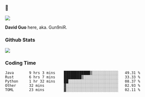 ### 👋

![](https://komarev.com/ghpvc/?username=Gun9niR&label=Total+Views)

**David Guo** here, aka. Gun9niR.

### Github Stats

<img src="https://github-readme-stats.vercel.app/api?username=Gun9niR&count_private=true&show_icons=true&theme=vue-dark&hide_title=true">

### Coding Time

<!--START_SECTION:waka-->

```text
Java       9 hrs 3 mins    ████████████▒░░░░░░░░░░░░   49.31 %
Rust       6 hrs 7 mins    ████████▒░░░░░░░░░░░░░░░░   33.33 %
Python     1 hr 32 mins    ██░░░░░░░░░░░░░░░░░░░░░░░   08.37 %
Other      32 mins         ▓░░░░░░░░░░░░░░░░░░░░░░░░   02.93 %
TOML       23 mins         ▓░░░░░░░░░░░░░░░░░░░░░░░░   02.11 %
```

<!--END_SECTION:waka-->
